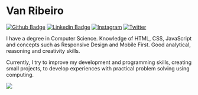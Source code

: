 # Van Ribeiro
[![Github Badge](https://img.shields.io/badge/-Github-800080?style=flat-square&logo=Github&logoColor=white&link=https://github.com/vanribeiro)](https://github.com/vanribeiro)
[![Linkedin Badge](https://img.shields.io/badge/-LinkedIn-800080?style=flat-square&logo=linkedin&logoColor=white&link=https://www.linkedin.com/in/vanribeiro/)](https://www.linkedin.com/in/vanribeiro/)
[![Instagram](https://img.shields.io/badge/-Instagram-800080?style=flat-square&logo=instagram&logoColor=white&link=https://instagram.com/vanribeiro.dev)](https://instagram.com/vanribeiro.dev)
[![Twitter](https://img.shields.io/badge/-Twiiter-800080?style=flat-square&logo=twitter&logoColor=white&link=https://twitter.com/vanribeirodev)](https://twitter.com/vanribeirodev)

I have a degree in Computer Science. Knowledge of HTML, CSS, JavaScript and concepts such as Responsive Design and Mobile First. Good analytical, reasoning and creativity skills.

Currently, I try to improve my development and programming skills, creating small projects, to develop experiences with practical problem solving using computing.

<a href="https://wakatime.com"><img src="https://wakatime.com/share/@28299004-b981-40ef-8de3-722bce19236e/4b89e2a9-d6b2-4b9c-a156-702d260e1638.png" /></a>

<!--
**vanribeiro/vanribeiro** is a ✨ _special_ ✨ repository because its `README.md` (this file) appears on your GitHub profile.

Here are some ideas to get you started:

- 🔭 I’m currently working on ...
- 🌱 I’m currently learning ...
- 👯 I’m looking to collaborate on ...
- 🤔 I’m looking for help with ...
- 💬 Ask me about ...
- 📫 How to reach me: ...
- 😄 Pronouns: ...
- ⚡ Fun fact: ...
-->
